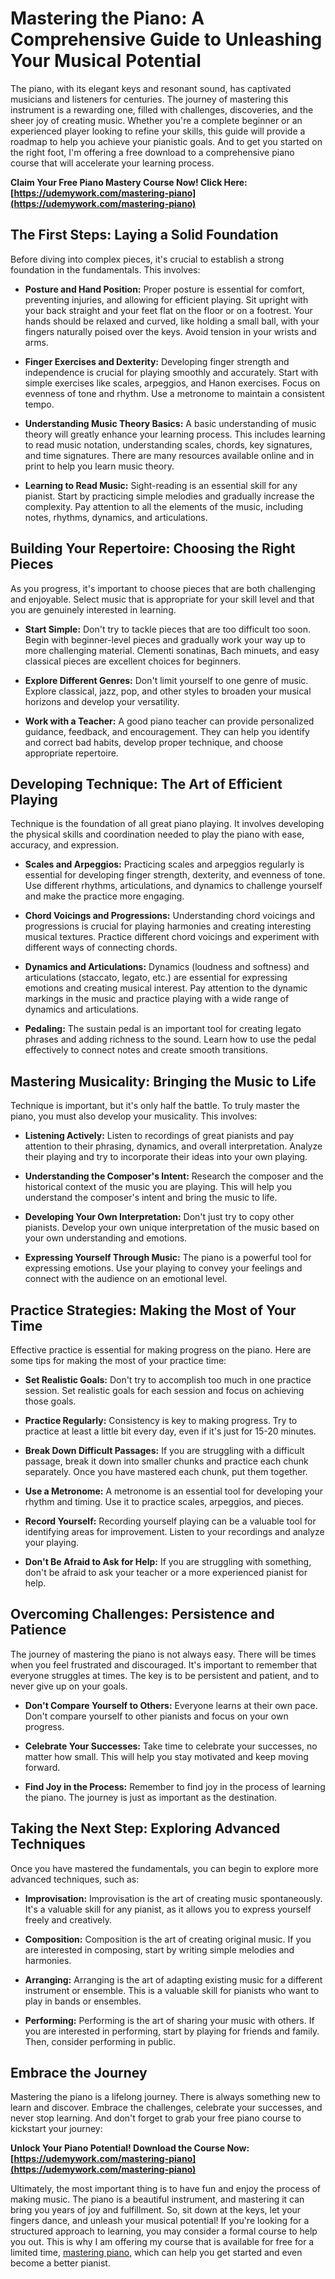 # Mastering the Piano: A Comprehensive Guide to Unleashing Your Musical Potential

The piano, with its elegant keys and resonant sound, has captivated musicians and listeners for centuries. The journey of mastering this instrument is a rewarding one, filled with challenges, discoveries, and the sheer joy of creating music. Whether you're a complete beginner or an experienced player looking to refine your skills, this guide will provide a roadmap to help you achieve your pianistic goals. And to get you started on the right foot, I'm offering a free download to a comprehensive piano course that will accelerate your learning process.

**Claim Your Free Piano Mastery Course Now! Click Here: [https://udemywork.com/mastering-piano](https://udemywork.com/mastering-piano)**

## The First Steps: Laying a Solid Foundation

Before diving into complex pieces, it's crucial to establish a strong foundation in the fundamentals. This involves:

*   **Posture and Hand Position:** Proper posture is essential for comfort, preventing injuries, and allowing for efficient playing. Sit upright with your back straight and your feet flat on the floor or on a footrest. Your hands should be relaxed and curved, like holding a small ball, with your fingers naturally poised over the keys. Avoid tension in your wrists and arms.

*   **Finger Exercises and Dexterity:** Developing finger strength and independence is crucial for playing smoothly and accurately. Start with simple exercises like scales, arpeggios, and Hanon exercises. Focus on evenness of tone and rhythm. Use a metronome to maintain a consistent tempo.

*   **Understanding Music Theory Basics:** A basic understanding of music theory will greatly enhance your learning process. This includes learning to read music notation, understanding scales, chords, key signatures, and time signatures. There are many resources available online and in print to help you learn music theory.

*   **Learning to Read Music:** Sight-reading is an essential skill for any pianist. Start by practicing simple melodies and gradually increase the complexity. Pay attention to all the elements of the music, including notes, rhythms, dynamics, and articulations.

## Building Your Repertoire: Choosing the Right Pieces

As you progress, it's important to choose pieces that are both challenging and enjoyable. Select music that is appropriate for your skill level and that you are genuinely interested in learning.

*   **Start Simple:** Don't try to tackle pieces that are too difficult too soon. Begin with beginner-level pieces and gradually work your way up to more challenging material. Clementi sonatinas, Bach minuets, and easy classical pieces are excellent choices for beginners.

*   **Explore Different Genres:** Don't limit yourself to one genre of music. Explore classical, jazz, pop, and other styles to broaden your musical horizons and develop your versatility.

*   **Work with a Teacher:** A good piano teacher can provide personalized guidance, feedback, and encouragement. They can help you identify and correct bad habits, develop proper technique, and choose appropriate repertoire.

## Developing Technique: The Art of Efficient Playing

Technique is the foundation of all great piano playing. It involves developing the physical skills and coordination needed to play the piano with ease, accuracy, and expression.

*   **Scales and Arpeggios:** Practicing scales and arpeggios regularly is essential for developing finger strength, dexterity, and evenness of tone. Use different rhythms, articulations, and dynamics to challenge yourself and make the practice more engaging.

*   **Chord Voicings and Progressions:** Understanding chord voicings and progressions is crucial for playing harmonies and creating interesting musical textures. Practice different chord voicings and experiment with different ways of connecting chords.

*   **Dynamics and Articulations:** Dynamics (loudness and softness) and articulations (staccato, legato, etc.) are essential for expressing emotions and creating musical interest. Pay attention to the dynamic markings in the music and practice playing with a wide range of dynamics and articulations.

*   **Pedaling:** The sustain pedal is an important tool for creating legato phrases and adding richness to the sound. Learn how to use the pedal effectively to connect notes and create smooth transitions.

## Mastering Musicality: Bringing the Music to Life

Technique is important, but it's only half the battle. To truly master the piano, you must also develop your musicality. This involves:

*   **Listening Actively:** Listen to recordings of great pianists and pay attention to their phrasing, dynamics, and overall interpretation. Analyze their playing and try to incorporate their ideas into your own playing.

*   **Understanding the Composer's Intent:** Research the composer and the historical context of the music you are playing. This will help you understand the composer's intent and bring the music to life.

*   **Developing Your Own Interpretation:** Don't just try to copy other pianists. Develop your own unique interpretation of the music based on your own understanding and emotions.

*   **Expressing Yourself Through Music:** The piano is a powerful tool for expressing emotions. Use your playing to convey your feelings and connect with the audience on an emotional level.

## Practice Strategies: Making the Most of Your Time

Effective practice is essential for making progress on the piano. Here are some tips for making the most of your practice time:

*   **Set Realistic Goals:** Don't try to accomplish too much in one practice session. Set realistic goals for each session and focus on achieving those goals.

*   **Practice Regularly:** Consistency is key to making progress. Try to practice at least a little bit every day, even if it's just for 15-20 minutes.

*   **Break Down Difficult Passages:** If you are struggling with a difficult passage, break it down into smaller chunks and practice each chunk separately. Once you have mastered each chunk, put them together.

*   **Use a Metronome:** A metronome is an essential tool for developing your rhythm and timing. Use it to practice scales, arpeggios, and pieces.

*   **Record Yourself:** Recording yourself playing can be a valuable tool for identifying areas for improvement. Listen to your recordings and analyze your playing.

*   **Don't Be Afraid to Ask for Help:** If you are struggling with something, don't be afraid to ask your teacher or a more experienced pianist for help.

## Overcoming Challenges: Persistence and Patience

The journey of mastering the piano is not always easy. There will be times when you feel frustrated and discouraged. It's important to remember that everyone struggles at times. The key is to be persistent and patient, and to never give up on your goals.

*   **Don't Compare Yourself to Others:** Everyone learns at their own pace. Don't compare yourself to other pianists and focus on your own progress.

*   **Celebrate Your Successes:** Take time to celebrate your successes, no matter how small. This will help you stay motivated and keep moving forward.

*   **Find Joy in the Process:** Remember to find joy in the process of learning the piano. The journey is just as important as the destination.

## Taking the Next Step: Exploring Advanced Techniques

Once you have mastered the fundamentals, you can begin to explore more advanced techniques, such as:

*   **Improvisation:** Improvisation is the art of creating music spontaneously. It's a valuable skill for any pianist, as it allows you to express yourself freely and creatively.

*   **Composition:** Composition is the art of creating original music. If you are interested in composing, start by writing simple melodies and harmonies.

*   **Arranging:** Arranging is the art of adapting existing music for a different instrument or ensemble. This is a valuable skill for pianists who want to play in bands or ensembles.

*   **Performing:** Performing is the art of sharing your music with others. If you are interested in performing, start by playing for friends and family. Then, consider performing in public.

## Embrace the Journey

Mastering the piano is a lifelong journey. There is always something new to learn and discover. Embrace the challenges, celebrate your successes, and never stop learning. And don't forget to grab your free piano course to kickstart your journey:

**Unlock Your Piano Potential! Download the Course Now: [https://udemywork.com/mastering-piano](https://udemywork.com/mastering-piano)**

Ultimately, the most important thing is to have fun and enjoy the process of making music. The piano is a beautiful instrument, and mastering it can bring you years of joy and fulfillment. So, sit down at the keys, let your fingers dance, and unleash your musical potential! If you're looking for a structured approach to learning, you may consider a formal course to help you out. This is why I am offering my course that is available for free for a limited time, [mastering piano](https://udemywork.com/mastering-piano), which can help you get started and even become a better pianist.
